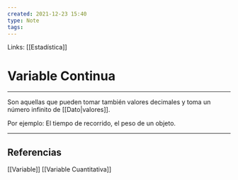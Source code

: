 ```yaml
---
created: 2021-12-23 15:40
type: Note
tags:
---
```


Links: [[Estadística]]

# Variable Continua
---

Son aquellas que pueden tomar también valores decimales y toma un número infinito de [[Dato|valores]].

Por ejemplo: El tiempo de recorrido, el peso de un objeto.

---

## Referencias
[[Variable]]
[[Variable Cuantitativa]]